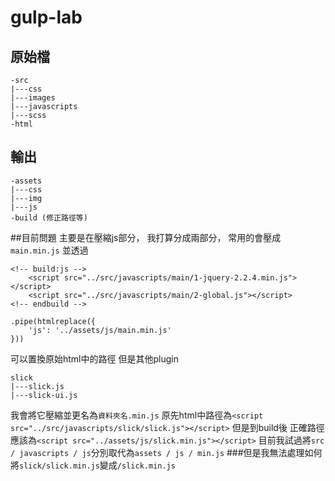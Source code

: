 # gulp-lab

## 原始檔
```
-src
|---css
|---images
|---javascripts
|---scss
-html
```

## 輸出
```
-assets
|---css
|---img
|---js
-build (修正路徑等)
```

##目前問題
主要是在壓縮js部分，
我打算分成兩部分，
常用的會壓成`main.min.js`
並透過
```
<!-- build:js -->
    <script src="../src/javascripts/main/1-jquery-2.2.4.min.js"></script>
    <script src="../src/javascripts/main/2-global.js"></script>
<!-- endbuild -->
```
```
.pipe(htmlreplace({
    'js': '../assets/js/main.min.js'
}))
```

可以置換原始html中的路徑
但是其他plugin
```
slick
|---slick.js
|---slick-ui.js
```
我會將它壓縮並更名為`資料夾名.min.js`
原先html中路徑為`<script src="../src/javascripts/slick/slick.js"></script>`
但是到build後
正確路徑應該為`<script src="../assets/js/slick.min.js"></script>`
目前我試過將`src / javascripts / js`分別取代為`assets / js / min.js`
###但是我無法處理如何將`slick/slick.min.js`變成`/slick.min.js`









